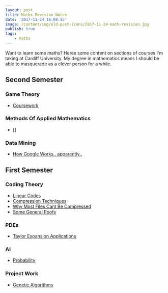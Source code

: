 ```yaml
---
layout: post
title: Maths Revision Notes
date: '2017-11-24 16:08:15'
image: /content/img/old-post-icons/2017-11-24-math-revision.jpg
publish: true
tags:
    - maths
---
```


Want to learn some maths? Heres some content on sections of courses I'm taking at Cardiff University. My degree in mathematics means I should be able to masquerade as a clever person for a while.

## Second Semester

### Game Theory

-   [Coursework](https://blog.tobydevlin.com/gt-coursework/)

### Methods Of Applied Mathematics

-   []

### Data Mining

-   [How Google Works.. apparently..]()

## First Semester

### Coding Theory

-   [Linear Codes](https://blog.tobydevlin.com/coding-theory-linear-codes/)
-   [Compression Techniques](https://blog.tobydevlin.com/compression-techniques/)
-   [Why Most Files Cant Be Compressed](https://blog.tobydevlin.com/why-most-files-cant-be-compressed/)
-   [Some General Poofs](https://blog.tobydevlin.com/coding-theory-proofs/)

### PDEs

-   [Taylor Expansion Applications](https://blog.tobydevlin.com/taylor-expansions-in-pdes/)

### AI

-   [Probability](https://blog.tobydevlin.com/probability-and-inferance/)

### Project Work

-   [Genetic Algorithms](https://blog.tobydevlin.com/genetic-algorithms/)
